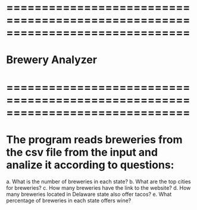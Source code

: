 # ==============================================================================
#  Brewery Analyzer
# ==============================================================================

# The program reads breweries from the csv file from the input and analize it according to questions: 
a. What is the number of breweries in each state?
b. What are the top cities for breweries?
c. How many breweries have the link to the website?
d. How many breweries located in Delaware state also offer tacos?
e. What percentage of breweries in each state offers wine?

